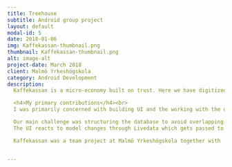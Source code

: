 ```yaml
---
title: Treehouse
subtitle: Android group project
layout: default
modal-id: 5
date: 2018-01-06
img: Kaffekassan-thumbnail.png
thumbnail: Kaffekassan-thumbnail.png
alt: image-alt
project-date: March 2018
client: Malmö Yrkeshögskola
category: Android Development
description:
  Kaffekassan is a micro-economy built on trust. Here we have digitized the traditional kaffekassa that’s ubiquitous in workplaces, clubs and organisations.<br><br>

  <h4>My primary contributions</h4><br>
  I was primarily concerned with building UI and the working with the database, merging data from several places into one usable data object.<br><br>

  Our main challenge was structuring the database to avoid overlapping but also make it easy to access and change many different nodes at the same time. We use Firestore that makes advanced querying simpler than in Firebase.
  The UI reacts to model changes through Livedata which gets passed to it from a repository via a  usecase and a viewmodel. We built usecases that handles every specific task on a screen, ex. <i>get all groups where user A  is member</i> or <i>get all transactions from User B</i>.<br><br>

  Kaffekassan was a team project at Malmö Yrkeshögskola together with  Max Modesto Wallin, Calle Engene and Jonas Haag.<br><br>


---
```

